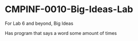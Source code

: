 # CMPINF-0010-Big-Ideas-Lab
For Lab 6 and beyond, Big Ideas

Has program that says a word some amount of times
